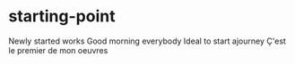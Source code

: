 # starting-point
Newly started works 
Good morning everybody
Ideal to start ajourney 
Ç'est le premier de mon oeuvres


